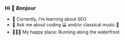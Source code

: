 ### Hi 👋 <em>Bonjour</em>
- 🔎 Currently, I'm learning about SEO
- 🎼 Ask me about coding 💻 and/or classical music 🎹
- 🏃🏻‍♀️ My happy place: Running along the waterfront  


<!--
**raposamillar/raposamillar** is a ✨ _special_ ✨ repository because its `README.md` (this file) appears on your GitHub profile.

Here are some ideas to get you started:

- 🔭 I’m currently working on ...
- 🌱 I’m currently learning ...
- 👯 I’m looking to collaborate on ...
- 🤔 I’m looking for help with ...
- 💬 Ask me about ...
- 📫 How to reach me: ...
- 😄 Pronouns: ...
- ⚡ Fun fact: ...
-->
